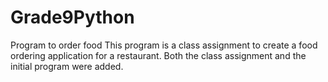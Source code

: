 # Grade9Python
Program to order food
This program is a class assignment to create a food ordering application for a restaurant.
Both the class assignment and the initial program were added.
